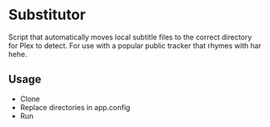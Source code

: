 # Substitutor
Script that automatically moves local subtitle files to the correct directory for Plex to detect. For use with a popular public tracker that rhymes with har hehe.


## Usage

- Clone
- Replace directories in app.config
- Run
